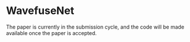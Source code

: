 # WavefuseNet
The paper is currently in the submission cycle, and the code will be made available once the paper is accepted.
